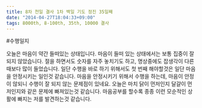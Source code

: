 ```yaml
---
title: 8차 천일 결사 1차 백일 기도 정진 35일째
date: "2014-04-27T18:04:33+09:00"
tags: 8000th, 8-100th, 35th, 10000 결사
---
```


#수행일지

오늘은 마음이 약간 들떠있는 상태입니다. 마음이 들떠 있는 상태에서는 보통 집중이 잘 되지 않았습니다. 절을 하면서도 숫자를 자주 놓치기도 하고, 명상중에도 잡생각이 다른때보다 많이 들었습니다. 일단 수행을 바로 하기 위해서도 첫 번째 해야할것은 일단 마음을 안정시키는 일인것 같습니다. 마음을 안정시키기 위해서 수행을 하는데, 마음이 안정이 않되니 수행이 잘 되지 않는 문제점이 있네요. 오늘은 마치 닭이 먼저인지 달걀이 먼저인지와 같은 문제에 빠져있는것 같습니다. 마음공부를 할수록 종종 이런 모순적인 상활에 빠지는 저를 발견하는것 같습니다.
